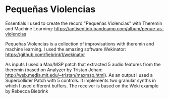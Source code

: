 # Pequeñas Violencias
Essentials I used to create the record "Pequeñas Violencias" with Theremin and Machine Learning: https://antisentido.bandcamp.com/album/peque-as-violencias

Pequeñas Violencias is a collection of improvisations with theremin and machine learning.
I used the amazing software Wekinator: https://github.com/fiebrink1/wekinator

As inputs I used a Max/MSP patch that extracted 5 audio features from the theremin (based on Analyzer by Tristan Jehan: http://web.media.mit.edu/~tristan/maxmsp.html).
As an output I used a Supercollider Patch with 5 controls. It implements two granular synths in which I used different buffers. The receiver is based on the Weki example by Rebecca Biebrink
